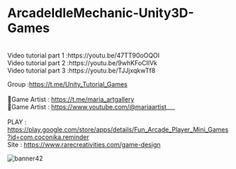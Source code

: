 # ArcadeIdleMechanic-Unity3D-Games

<br />
Video tutorial part 1 :https://youtu.be/47TT90oOQOI<br />
Video tutorial part 2 :https://youtu.be/9whKFoCIlVk<br />
Video tutorial part 3 :https://youtu.be/TJJjxqkwTf8<br />

Group :https://t.me/Unity_Tutorial_Games<br /><br />
🎨Game Artist : https://t.me/maria_artgallery<br />
🎨Game Artist : https://www.youtube.com/@mariaartist___  <br /><br />
PLAY : https://play.google.com/store/apps/details/Fun_Arcade_Player_Mini_Games?id=com.coconika.reminder<br />
Site : https://www.rarecreativities.com/game-design <br />

![banner42](https://user-images.githubusercontent.com/83016119/215592327-5c9a02b5-2f1a-486a-a173-f5c775ed432f.png)

